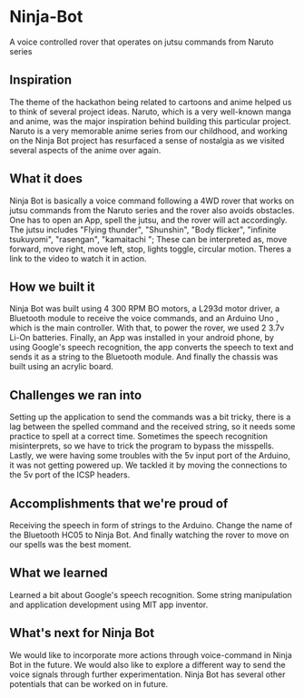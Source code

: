 # Ninja-Bot
A voice controlled rover that operates on jutsu commands from Naruto series


## Inspiration
The theme of the hackathon being related to cartoons and anime helped us to think of several project ideas. Naruto, which is a very well-known manga and anime, was the major inspiration behind building this particular project. Naruto is a very memorable anime series from our childhood, and working on the Ninja Bot project has resurfaced a sense of nostalgia as we visited several aspects of the anime over again.

## What it does
Ninja Bot is basically a voice command following a 4WD rover that works on jutsu commands from the Naruto series and the rover also avoids obstacles. One has to open an App, spell the jutsu, and the rover will act accordingly. The jutsu includes "Flying thunder", "Shunshin", "Body flicker", "infinite tsukuyomi", 
"rasengan", "kamaitachi ";
These can be interpreted as, move forward, move right, move left, stop, lights toggle, circular motion. Theres a link to the video to watch it in action.

## How we built it
Ninja Bot was built using 4 300 RPM BO motors, a L293d motor driver, a Bluetooth module to receive the voice commands, and an Arduino Uno , which is the main controller. With that, to power the rover, we used 2 3.7v Li-On batteries. Finally, an App was installed in your android phone, by using Google's speech recognition, the app converts the speech to text and sends it as a string to the Bluetooth module. And finally the chassis was built using an acrylic board.

## Challenges we ran into
Setting up the application to send the commands was a bit tricky, there is a lag between the spelled command and the received string, so it needs some practice to spell at a correct time. Sometimes the speech recognition misinterprets, so we have to trick the program to bypass the misspells. Lastly, we were having some troubles with the 5v input port of the Arduino, it was not getting powered up. We tackled it by moving the connections to the 5v port of the ICSP headers.

## Accomplishments that we're proud of
Receiving the speech in form of strings to the Arduino. Change the name of the Bluetooth HC05 to Ninja Bot. And finally watching the rover to move on our spells was the best moment.

## What we learned
Learned a bit about Google's speech recognition. Some string manipulation and application development using MIT app inventor.

## What's next for Ninja Bot
We would like to incorporate more actions through voice-command in Ninja Bot in the future. We would also like to explore a different way to send the voice signals through further experimentation. Ninja Bot has several other potentials that can be worked on in future. 

